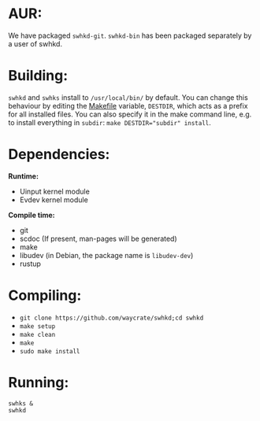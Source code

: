 # AUR:

We have packaged `swhkd-git`. `swhkd-bin` has been packaged separately by a user of swhkd.

# Building:

`swhkd` and `swhks` install to `/usr/local/bin/` by default. You can change this behaviour by editing the [Makefile](../Makefile) variable, `DESTDIR`, which acts as a prefix for all installed files. You can also specify it in the make command line, e.g. to install everything in `subdir`: `make DESTDIR="subdir" install`.

# Dependencies:

**Runtime:**

-   Uinput kernel module
-   Evdev kernel module

**Compile time:**

-   git
-   scdoc (If present, man-pages will be generated)
-   make
-   libudev (in Debian, the package name is `libudev-dev`)
-   rustup

# Compiling:

-   `git clone https://github.com/waycrate/swhkd;cd swhkd`
-   `make setup`
-   `make clean`
-   `make`
-   `sudo make install`

# Running:

```
swhks &
swhkd
```
